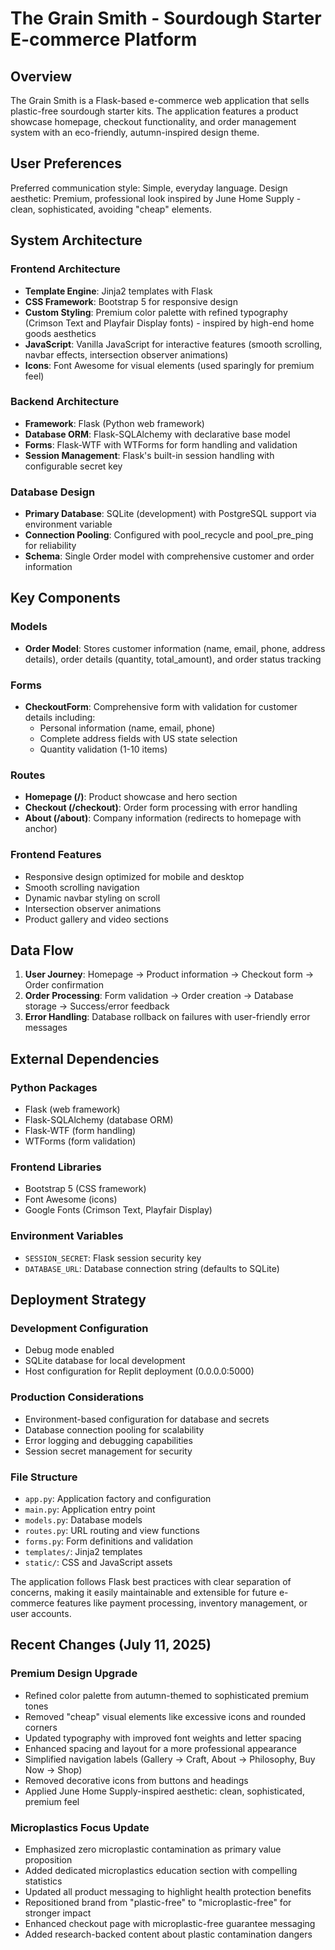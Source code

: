 # The Grain Smith - Sourdough Starter E-commerce Platform

## Overview

The Grain Smith is a Flask-based e-commerce web application that sells plastic-free sourdough starter kits. The application features a product showcase homepage, checkout functionality, and order management system with an eco-friendly, autumn-inspired design theme.

## User Preferences

Preferred communication style: Simple, everyday language.
Design aesthetic: Premium, professional look inspired by June Home Supply - clean, sophisticated, avoiding "cheap" elements.

## System Architecture

### Frontend Architecture
- **Template Engine**: Jinja2 templates with Flask
- **CSS Framework**: Bootstrap 5 for responsive design
- **Custom Styling**: Premium color palette with refined typography (Crimson Text and Playfair Display fonts) - inspired by high-end home goods aesthetics
- **JavaScript**: Vanilla JavaScript for interactive features (smooth scrolling, navbar effects, intersection observer animations)
- **Icons**: Font Awesome for visual elements (used sparingly for premium feel)

### Backend Architecture
- **Framework**: Flask (Python web framework)
- **Database ORM**: Flask-SQLAlchemy with declarative base model
- **Forms**: Flask-WTF with WTForms for form handling and validation
- **Session Management**: Flask's built-in session handling with configurable secret key

### Database Design
- **Primary Database**: SQLite (development) with PostgreSQL support via environment variable
- **Connection Pooling**: Configured with pool_recycle and pool_pre_ping for reliability
- **Schema**: Single Order model with comprehensive customer and order information

## Key Components

### Models
- **Order Model**: Stores customer information (name, email, phone, address details), order details (quantity, total_amount), and order status tracking

### Forms
- **CheckoutForm**: Comprehensive form with validation for customer details including:
  - Personal information (name, email, phone)
  - Complete address fields with US state selection
  - Quantity validation (1-10 items)

### Routes
- **Homepage (/)**: Product showcase and hero section
- **Checkout (/checkout)**: Order form processing with error handling
- **About (/about)**: Company information (redirects to homepage with anchor)

### Frontend Features
- Responsive design optimized for mobile and desktop
- Smooth scrolling navigation
- Dynamic navbar styling on scroll
- Intersection observer animations
- Product gallery and video sections

## Data Flow

1. **User Journey**: Homepage → Product information → Checkout form → Order confirmation
2. **Order Processing**: Form validation → Order creation → Database storage → Success/error feedback
3. **Error Handling**: Database rollback on failures with user-friendly error messages

## External Dependencies

### Python Packages
- Flask (web framework)
- Flask-SQLAlchemy (database ORM)
- Flask-WTF (form handling)
- WTForms (form validation)

### Frontend Libraries
- Bootstrap 5 (CSS framework)
- Font Awesome (icons)
- Google Fonts (Crimson Text, Playfair Display)

### Environment Variables
- `SESSION_SECRET`: Flask session security key
- `DATABASE_URL`: Database connection string (defaults to SQLite)

## Deployment Strategy

### Development Configuration
- Debug mode enabled
- SQLite database for local development
- Host configuration for Replit deployment (0.0.0.0:5000)

### Production Considerations
- Environment-based configuration for database and secrets
- Database connection pooling for scalability
- Error logging and debugging capabilities
- Session secret management for security

### File Structure
- `app.py`: Application factory and configuration
- `main.py`: Application entry point
- `models.py`: Database models
- `routes.py`: URL routing and view functions
- `forms.py`: Form definitions and validation
- `templates/`: Jinja2 templates
- `static/`: CSS and JavaScript assets

The application follows Flask best practices with clear separation of concerns, making it easily maintainable and extensible for future e-commerce features like payment processing, inventory management, or user accounts.

## Recent Changes (July 11, 2025)

### Premium Design Upgrade
- Refined color palette from autumn-themed to sophisticated premium tones
- Removed "cheap" visual elements like excessive icons and rounded corners
- Updated typography with improved font weights and letter spacing
- Enhanced spacing and layout for a more professional appearance
- Simplified navigation labels (Gallery → Craft, About → Philosophy, Buy Now → Shop)
- Removed decorative icons from buttons and headings
- Applied June Home Supply-inspired aesthetic: clean, sophisticated, premium feel

### Microplastics Focus Update
- Emphasized zero microplastic contamination as primary value proposition
- Added dedicated microplastics education section with compelling statistics
- Updated all product messaging to highlight health protection benefits
- Repositioned brand from "plastic-free" to "microplastic-free" for stronger impact
- Enhanced checkout page with microplastic-free guarantee messaging
- Added research-backed content about plastic contamination dangers